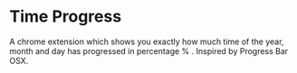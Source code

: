 # Time Progress
A chrome extension which shows you exactly how much time of the year, month and day has progressed in percentage % . Inspired by Progress Bar OSX.
